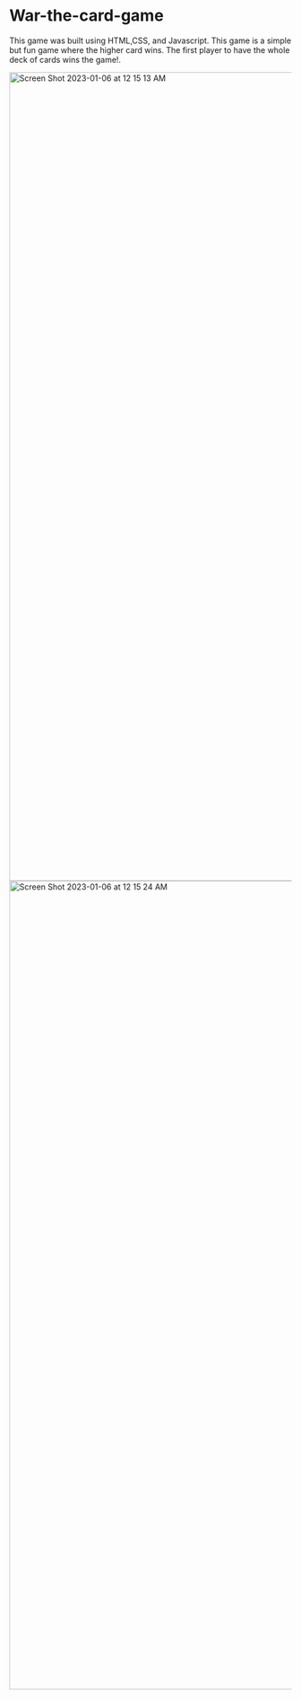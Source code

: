 # War-the-card-game
This game was built using HTML,CSS, and Javascript.
This game is a simple but fun game where the higher card wins. The first player to have the whole deck of cards wins the game!.


<img width="1440" alt="Screen Shot 2023-01-06 at 12 15 13 AM" src="https://user-images.githubusercontent.com/102707880/210935400-e4ff575b-41f7-43c9-a58a-725bc488e77e.png">



<img width="1440" alt="Screen Shot 2023-01-06 at 12 15 24 AM" src="https://user-images.githubusercontent.com/102707880/210935410-0d2e1edd-308d-4327-91aa-f25ff2025f4b.png">



